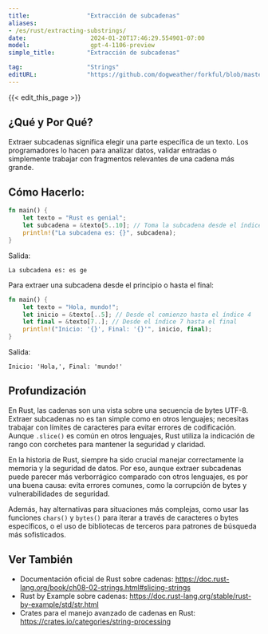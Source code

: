 ```yaml
---
title:                "Extracción de subcadenas"
aliases:
- /es/rust/extracting-substrings/
date:                  2024-01-20T17:46:29.554901-07:00
model:                 gpt-4-1106-preview
simple_title:         "Extracción de subcadenas"

tag:                  "Strings"
editURL:              "https://github.com/dogweather/forkful/blob/master/content/es/rust/extracting-substrings.md"
---
```


{{< edit_this_page >}}

## ¿Qué y Por Qué?
Extraer subcadenas significa elegir una parte específica de un texto. Los programadores lo hacen para analizar datos, validar entradas o simplemente trabajar con fragmentos relevantes de una cadena más grande.

## Cómo Hacerlo:
```Rust
fn main() {
    let texto = "Rust es genial";
    let subcadena = &texto[5..10]; // Toma la subcadena desde el índice 5 al 9
    println!("La subcadena es: {}", subcadena);
}
```
Salida:
```
La subcadena es: es ge
```

Para extraer una subcadena desde el principio o hasta el final:
```Rust
fn main() {
    let texto = "Hola, mundo!";
    let inicio = &texto[..5]; // Desde el comienzo hasta el índice 4
    let final = &texto[7..]; // Desde el índice 7 hasta el final
    println!("Inicio: '{}', Final: '{}'", inicio, final);
}
```
Salida:
```
Inicio: 'Hola,', Final: 'mundo!'
```

## Profundización
En Rust, las cadenas son una vista sobre una secuencia de bytes UTF-8. Extraer subcadenas no es tan simple como en otros lenguajes; necesitas trabajar con límites de caracteres para evitar errores de codificación. Aunque `.slice()` es común en otros lenguajes, Rust utiliza la indicación de rango con corchetes para mantener la seguridad y claridad.

En la historia de Rust, siempre ha sido crucial manejar correctamente la memoria y la seguridad de datos. Por eso, aunque extraer subcadenas puede parecer más verborrágico comparado con otros lenguajes, es por una buena causa: evita errores comunes, como la corrupción de bytes y vulnerabilidades de seguridad.

Además, hay alternativas para situaciones más complejas, como usar las funciones `chars()` y `bytes()` para iterar a través de caracteres o bytes específicos, o el uso de bibliotecas de terceros para patrones de búsqueda más sofisticados.

## Ver También
- Documentación oficial de Rust sobre cadenas: https://doc.rust-lang.org/book/ch08-02-strings.html#slicing-strings
- Rust by Example sobre cadenas: https://doc.rust-lang.org/stable/rust-by-example/std/str.html
- Crates para el manejo avanzado de cadenas en Rust: https://crates.io/categories/string-processing
